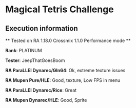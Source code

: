 # Magical Tetris Challenge 

## Execution information


** Tested on RA 1.18.0 Crossmix 1.1.0 Performance mode **


**Rank**: PLATINUM


**Tester**: JeepThatGoesBoom



**RA ParaLLEl Dynarec/Gln64**: Ok, extreme texture issues


**RA Mupen Pure/HLE**: Good, texture, Low FPS in menu


**RA ParaLLEl Dynarec/Rice**: Great


**RA Mupen Dynarec/HLE**: Good, Sprite